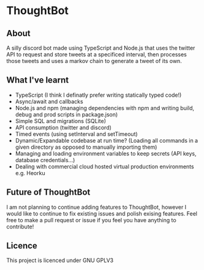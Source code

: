 # ThoughtBot

## About
A silly discord bot made using TypeScript and Node.js that uses the twitter API to request and store tweets at a specificed interval, then processes those tweets and uses a markov chain to generate a tweet of its own.

## What I've learnt
- TypeScript (I think I definatly prefer writing statically typed code!)
- Async/await and callbacks
- Node.js and npm (managing dependencies with npm and writing build, debug and prod scripts in package.json)
- Simple SQL and migrations (SQLite)
- API consumption (twitter and discord)
- Timed events (using setInterval and setTimeout)
- Dynamic/Expandable codebase at run time? (Loading all commands in a given directory as opposed to manually importing them)
- Managing and loading environment variables to keep secrets (API keys, database credentials...)
- Dealing with commercial cloud hosted virtual production environments e.g. Heorku

## Future of ThoughtBot
I am not planning to continue adding features to ThoughtBot, however I would like to continue to fix existing issues and polish exising features.
Feel free to make a pull request or issue if you feel you have anything to contribute!

## Licence
This project is licenced under GNU GPLV3
